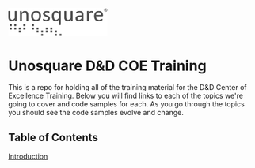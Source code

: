 <img src="images/unosquare_logo.svg" width=200 />

# Unosquare D&D COE Training

This is a repo for holding all of the training material for the D&D Center of Excellence Training. Below you will find links to each of the topics we're going to cover and code samples for each. As you go through the topics you should see the code samples evolve and change.

## Table of Contents

[Introduction](https://github.com/richarddubay/coe-training/introduction)
